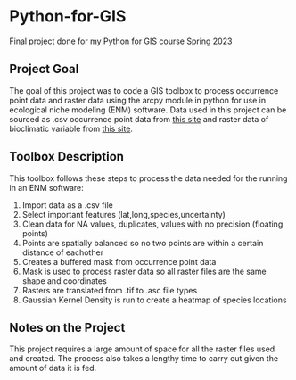 # Python-for-GIS
Final project done for my Python for GIS course Spring 2023

## Project Goal
The goal of this project was to code a GIS toolbox to process occurrence point data and raster data using the arcpy module in python for use in ecological niche modeling (ENM) software. Data used in this project can be sourced as .csv occurrence point data from [this site][gbif] and raster data of bioclimatic variable from [this site][bioclim].  

## Toolbox Description  
This toolbox follows these steps to process the data needed for the running in an ENM software:
1. Import data as a .csv file
2. Select important features (lat,long,species,uncertainty)
3. Clean data for NA values, duplicates, values with no precision (floating points)
4. Points are spatially balanced so no two points are within a certain distance of eachother
5. Creates a buffered mask from occurrence point data
6. Mask is used to process raster data so all raster files are the same shape and coordinates
7. Rasters are translated from .tif to .asc file types
8. Gaussian Kernel Density is run to create a heatmap of species locations

## Notes on the Project
This project requires a large amount of space for all the raster files used and created. The process also takes a lengthy time to carry out given the amount of data it is fed.

[gbif]: https://www.gbif.org/
[bioclim]: https://www.worldclim.org/data/worldclim21.html
